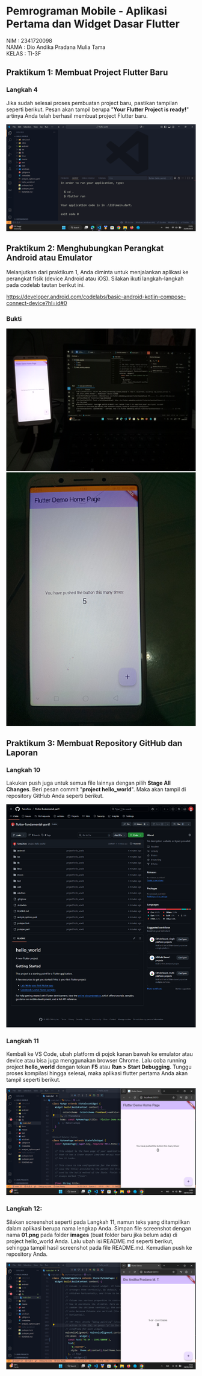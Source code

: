 # Pemrograman Mobile - Aplikasi Pertama dan Widget Dasar Flutter

NIM : 2341720098 <br>
NAMA : Dio Andika Pradana Mulia Tama <br>
KELAS : TI-3F

## Praktikum 1: Membuat Project Flutter Baru

### Langkah 4

Jika sudah selesai proses pembuatan project baru, pastikan tampilan seperti berikut. Pesan akan tampil berupa "**Your Flutter Project is ready!**" artinya Anda telah berhasil membuat project Flutter baru.

![Output Langkah 4](images/new-project.png)

## Praktikum 2: Menghubungkan Perangkat Android atau Emulator

Melanjutkan dari praktikum 1, Anda diminta untuk menjalankan aplikasi ke perangkat fisik (device Android atau iOS). Silakan ikuti langkah-langkah pada codelab tautan berikut ini.

https://developer.android.com/codelabs/basic-android-kotlin-compose-connect-device?hl=id#0

### Bukti

![Bukti Connect Android Fisik](images/prak2_bukti2.jpg)
![Bukti Connect Android Fisik](images/prak2_bukti1.jpg)

## Praktikum 3: Membuat Repository GitHub dan Laporan

### Langkah 10

Lakukan push juga untuk semua file lainnya dengan pilih **Stage All Changes**. Beri pesan commit "**project hello_world**". Maka akan tampil di repository GitHub Anda seperti berikut.

![Output Langkah 10](images/push_new-project.png)

### Langkah 11

Kembali ke VS Code, ubah platform di pojok kanan bawah ke emulator atau device atau bisa juga menggunakan browser Chrome. Lalu coba running project **hello_world** dengan tekan **F5** atau **Run > Start Debugging**. Tunggu proses kompilasi hingga selesai, maka aplikasi flutter pertama Anda akan tampil seperti berikut.

![Output Langkah 11](images/run_project.png)

### Langkah 12:

Silakan screenshot seperti pada Langkah 11, namun teks yang ditampilkan dalam aplikasi berupa nama lengkap Anda. Simpan file screenshot dengan nama **01.png** pada folder **images** (buat folder baru jika belum ada) di project hello_world Anda. Lalu ubah isi README.md seperti berikut, sehingga tampil hasil screenshot pada file README.md. Kemudian push ke repository Anda.

![Output Langkah 12](images/01.png)
